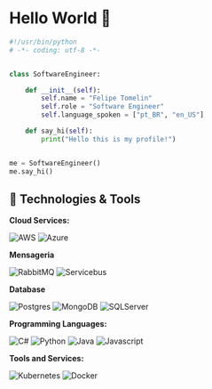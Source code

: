 # Hello World 👋

```python
#!/usr/bin/python
# -*- coding: utf-8 -*-


class SoftwareEngineer:

    def __init__(self):
        self.name = "Felipe Tomelin"
        self.role = "Software Engineer"
        self.language_spoken = ["pt_BR", "en_US"]

    def say_hi(self):
        print("Hello this is my profile!")


me = SoftwareEngineer()
me.say_hi()
```
## 🔧 Technologies & Tools

**Cloud Services:**

![AWS](https://img.shields.io/badge/Amazon_AWS-FF9900?style=for-the-badge&logo=amazonaws&logoColor=white)
![Azure](https://img.shields.io/badge/Azure_DevOps-0078D7?style=for-the-badge&logo=azure-devops&logoColor=white)

**Mensageria**

![RabbitMQ](https://img.shields.io/badge/rabbitmq-%23FF6600.svg?&style=for-the-badge&logo=rabbitmq&logoColor=white)
![Servicebus]()

**Database**

![Postgres](https://img.shields.io/badge/PostgreSQL-316192?style=for-the-badge&logo=postgresql&logoColor=white)
![MongoDB](https://img.shields.io/badge/MongoDB-4EA94B?style=for-the-badge&logo=mongodb&logoColor=white)
![SQLServer](https://img.shields.io/badge/Microsoft_SQL_Server-CC2927?style=for-the-badge&logo=microsoft-sql-server&logoColor=white)

**Programming Languages:**

![C#](https://img.shields.io/badge/Code-C%23-239120?style=for-the-badge&logo=c-sharp&logoColor=white)
![Python](https://img.shields.io/badge/Code-Python-14354C?style=for-the-badge&logo=python&logoColor=white)
![Java](https://img.shields.io/badge/Code-Java-ED8B00?style=for-the-badge&logo=openjdk&logoColor=white)
![Javascript](https://img.shields.io/badge/Code-JavaScript-323330?style=for-the-badge&logo=javascript&logoColor=F7DF1E)

**Tools and Services:**

![Kubernetes](https://img.shields.io/badge/Tools-Kubernetes-informational?style=flat&logo=kubernetes&logoColor=white&color=6aa6f8)
![Docker](https://img.shields.io/badge/Tools-Docker-informational?style=flat&logo=docker&logoColor=white&color=6aa6f8)
